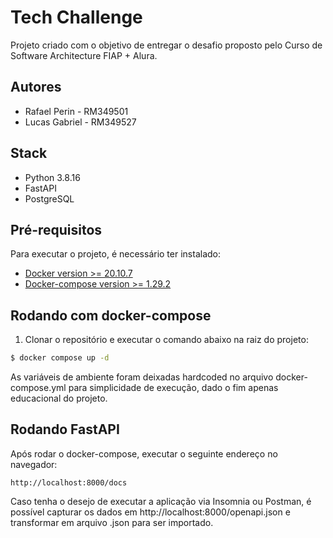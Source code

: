 # Tech Challenge

Projeto criado com o objetivo de entregar o desafio proposto pelo Curso de Software Architecture FIAP + Alura.

## Autores
- Rafael Perin - RM349501
- Lucas Gabriel - RM349527

## Stack
- Python 3.8.16
- FastAPI
- PostgreSQL 

## Pré-requisitos
Para executar o projeto, é necessário ter instalado:

- [Docker version >= 20.10.7](https://www.docker.com/get-started)
- [Docker-compose version >= 1.29.2](https://docs.docker.com/compose/install/)

## Rodando com docker-compose

1. Clonar o repositório e executar o comando abaixo na raiz do projeto:

```bash
$ docker compose up -d
```

As variáveis de ambiente foram deixadas hardcoded no arquivo docker-compose.yml para simplicidade de execução, dado o fim apenas educacional do projeto.
 
## Rodando FastAPI

Após rodar o docker-compose, executar o seguinte endereço no navegador:

```
http://localhost:8000/docs
```

Caso tenha o desejo de executar a aplicação via Insomnia ou Postman, é possível capturar os dados em http://localhost:8000/openapi.json e transformar em arquivo .json para ser importado.